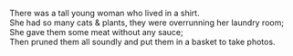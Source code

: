 There was a tall young woman who lived in a shirt.  
She had so many cats & plants, they were overrunning her laundry room;  
She gave them some meat without any sauce;  
Then pruned them all soundly and put them in a basket to take photos.  